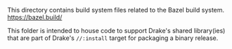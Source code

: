
This directory contains build system files related to the Bazel build system.
  https://bazel.build/

This folder is intended to house code to support Drake's shared library(ies)
that are part of Drake's `//:install` target for packaging a binary release.
